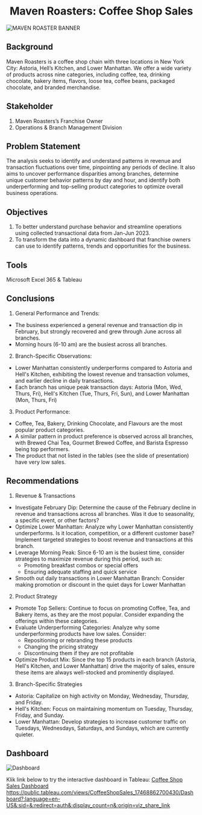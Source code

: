 <h1 align="center">Maven Roasters: Coffee Shop Sales</h1>

![MAVEN ROASTER BANNER](https://github.com/user-attachments/assets/f68c0e6e-1f5e-4e17-8b17-211c0ce464a2)


## Background
Maven Roasters is a coffee shop chain with three locations in New York City: Astoria, Hell’s Kitchen, and Lower Manhattan. We offer a wide variety of products across nine categories, including coffee, tea, drinking chocolate, bakery items, flavors, loose tea, coffee beans, packaged chocolate, and branded merchandise.

## Stakeholder
1. Maven Roasters’s Franchise Owner
2. Operations & Branch Management Division

## Problem Statement
The analysis seeks to identify and understand patterns in revenue and transaction fluctuations over time, pinpointing any periods of decline. It also aims to uncover performance disparities among branches, determine unique customer behavior patterns by day and hour, and identify both underperforming and top-selling product categories to optimize overall business operations.

## Objectives
1. To better understand purchase behavior and streamline operations using collected transactional data from Jan-Jun 2023.​
2. To transform the data into a dynamic dashboard that franchise owners can use to identify patterns, trends and opportunities for the business.

## Tools
Microsoft Excel 365 & Tableau

## Conclusions
1. General Performance and Trends: 
  - The business experienced a general revenue and transaction dip in February, but strongly recovered and grew through June across all branches.
  - Morning hours (6-10 am) are the busiest across all branches.
2. Branch-Specific Observations: 
  - Lower Manhattan consistently underperforms compared to Astoria and Hell's Kitchen, exhibiting the lowest revenue and transaction volumes, and earlier decline in daily transactions.
  - Each branch has unique peak transaction days: Astoria (Mon, Wed, Thurs, Fri), Hell's Kitchen (Tue, Thurs, Fri, Sun), and Lower Manhattan (Mon, Thurs, Fri)
3. Product Performance: 
  - Coffee, Tea, Bakery, Drinking Chocolate, and Flavours are the most popular product categories.
  - A similar pattern in product preference is observed across all branches, with Brewed Chai Tea, Gourmet Brewed Coffee, and Barista Espresso being top performers.
  - The product that not listed in the tables (see the slide of presentation) have very low sales.

## Recommendations
1. Revenue & Transactions 
  - Investigate February Dip: Determine the cause of the February decline in revenue and transactions across all branches. Was it due to seasonality, a specific event, or other factors?
  - Optimize Lower Manhattan: Analyze why Lower Manhattan consistently underperforms. Is it location, competition, or a different customer base? Implement targeted strategies to boost revenue and transactions at this branch. 
  - Leverage Morning Peak: Since 6-10 am is the busiest time, consider strategies to maximize revenue during this period, such as: 
    - Promoting breakfast combos or special offers
    - Ensuring adequate staffing and quick service 
  - Smooth out daily transactions in Lower Manhattan Branch: Consider making promotion or discount in the quiet days for Lower Manhattan
2. Product Strategy 
  - Promote Top Sellers: Continue to focus on promoting Coffee, Tea, and Bakery items, as they are the most popular. Consider expanding the offerings within these categories.
  - Evaluate Underperforming Categories: Analyze why some underperforming products have low sales. Consider: 
    - Repositioning or rebranding these products
    - Changing the pricing strategy
    - Discontinuing them if they are not profitable 
  - Optimize Product Mix: Since the top 15 products in each branch (Astoria, Hell's Kitchen, and Lower Manhattan) drive the majority of sales, ensure these items are always well-stocked and prominently displayed.
3. Branch-Specific Strategies
  - Astoria: Capitalize on high activity on Monday, Wednesday, Thursday, and Friday.
  - Hell's Kitchen: Focus on maintaining momentum on Tuesday, Thursday, Friday, and Sunday.
  - Lower Manhattan: Develop strategies to increase customer traffic on Tuesdays, Wednesdays, Saturdays, and Sundays, which are currently quieter. 

## Dashboard
![Dashboard](https://github.com/user-attachments/assets/e3af013d-e47f-47b8-9b6d-0700267c1410)

Klik link below to try the interactive dashboard in Tableau:
[Coffee Shop Sales Dashboard](https://public.tableau.com/views/CoffeeShopSales_17468862700430/Dashboard?:language=en-US&:sid=&:redirect=auth&:display_count=n&:origin=viz_share_link)
https://public.tableau.com/views/CoffeeShopSales_17468862700430/Dashboard?:language=en-US&:sid=&:redirect=auth&:display_count=n&:origin=viz_share_link
